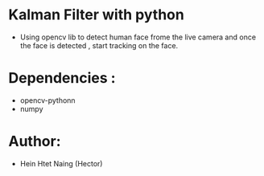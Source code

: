 # Kalman Filter with python
- Using opencv lib to detect human face frome the live camera and once the face is detected , 
    start tracking on the face. 

# Dependencies : 
- opencv-pythonn 
- numpy 

# Author:
- Hein Htet Naing (Hector)
    
